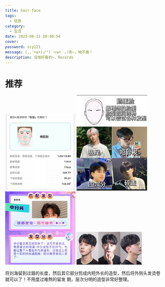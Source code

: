 ```yaml
---
title: hair-face
tags:
  - 信息
category:
  - 生活
date: 2023-08-31 20:40:54
cover:
password: scy121
message: (,,´•ω•)ノ"(´っω•｀。)乖~，咱不看！
description: 没啥好看的~，Records
---
```


# 推荐

<img src="hair-face/LX.png" alt="LX" style="zoom:33%;" />



<img src="hair-face/LX.jpg" alt="LX" style="zoom:33%;" />



<img src="hair-face/TJ.png" alt="TJ" style="zoom:33%;" />



<img src="hair-face/SST.png" alt="SST" style="zoom:33%;" />

将刘海留到过眉的长度，然后其它部分剪成内短外长的造型，然后将外侧头发烫卷就可以了！不用度过难熬的留发
期，层次分明的造型非常好整理。
